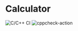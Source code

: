 # Calculator

![C/C++ CI](https://github.com/99003158/Calculator/workflows/C/C++%20CI/badge.svg)  ![cppcheck-action](https://github.com/99003158/Calculator/workflows/cppcheck-action/badge.svg)
